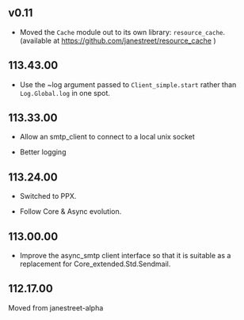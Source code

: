 ## v0.11

- Moved the `Cache` module out to its own library: `resource_cache`.
  (available at https://github.com/janestreet/resource_cache )

## 113.43.00

- Use the ~log argument passed to `Client_simple.start` rather than
  `Log.Global.log` in one spot.

## 113.33.00

- Allow an smtp\_client to connect to a local unix socket

- Better logging

## 113.24.00

- Switched to PPX.

- Follow Core & Async evolution.

## 113.00.00

- Improve the async\_smtp client interface so that it is suitable as a
  replacement for Core\_extended.Std.Sendmail.

## 112.17.00

Moved from janestreet-alpha

